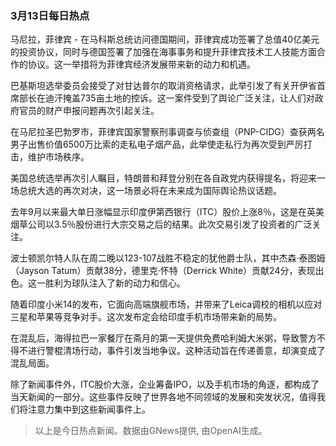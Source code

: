 ### 3月13日每日热点
马尼拉，菲律宾 - 在马科斯总统访问德国期间，菲律宾成功签署了总值40亿美元的投资协议，同时与德国签署了加强在海事事务和提升菲律宾技术工人技能方面合作的协议。这一举措将为菲律宾经济发展带来新的动力和机遇。

巴基斯坦选举委员会接受了对甘达普尔的取消资格请求，此举引发了有关开伊省首席部长在迪汗掩盖735亩土地的控诉。这一案件受到了舆论广泛关注，让人们对政府官员的财产申报问题再次引起关注。

在马尼拉圣巴勃罗市，菲律宾国家警察刑事调查与侦查组（PNP-CIDG）查获两名男子出售价值6500万比索的走私电子烟产品，此举使走私行为再次受到严厉打击，维护市场秩序。

美国总统选举再次引人瞩目，特朗普和拜登分别在各自政党内获得提名，将迎来一场总统大选的再次对决，这一场景必将在未来成为国际舆论热议话题。

去年9月以来最大单日涨幅显示印度伊第西银行（ITC）股价上涨8％，这是在英美烟草公司以3.5％股份进行大宗交易之后的结果。此次交易引发了投资者的广泛关注。

波士顿凯尔特人队在周二晚以123-107战胜不稳定的犹他爵士队，其中杰森·泰图姆（Jayson Tatum）贡献38分，德里克·怀特（Derrick White）贡献24分，表现出色。这一胜利为球队注入了新的动力和信心。

随着印度小米14的发布，它面向高端旗舰市场，并带来了Leica调校的相机以应对三星和苹果等竞争对手。这次发布定会给印度手机市场带来新的局势。

在混乱后，海得拉巴一家餐厅在斋月的第一天提供免费哈利姆大米粥，导致警方不得不进行警棍清场行动，事件引发当地争议。这种活动旨在传递善意，却演变成了混乱局面。

除了新闻事件外，ITC股价大涨，企业筹备IPO，以及手机市场的角逐，都构成了当天新闻的一部分。这些事件反映了世界各地不同领域的发展和突发状况，值得我们将注意力集中到这些新闻事件上。
> 以上是今日热点新闻。数据由GNews提供, 由OpenAI生成。